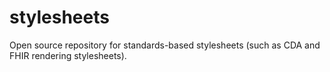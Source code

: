 # stylesheets
Open source repository for standards-based stylesheets (such as CDA and FHIR rendering stylesheets).
